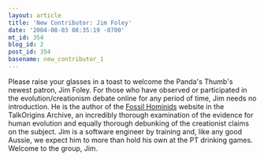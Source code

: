 ```yaml
---
layout: article
title: 'New Contributor: Jim Foley'
date: '2004-08-03 08:35:19 -0700'
mt_id: 354
blog_id: 2
post_id: 354
basename: new_contributor_1
---
```

Please raise your glasses in a toast to welcome the Panda's Thumb's newest patron, Jim Foley. For those who have observed or participated in the evolution/creationism debate online for any period of time, Jim needs no introduction. He is the author of the <a href="http://www.talkorigins.org/faqs/homs/">Fossil Hominids</a> website in the TalkOrigins Archive, an incredibly thorough examination of the evidence for human evolution and equally thorough debunking of the creationist claims on the subject. Jim is a software engineer by training and, like any good Aussie, we expect him to more than hold his own at the PT drinking games. Welcome to the group, Jim.
